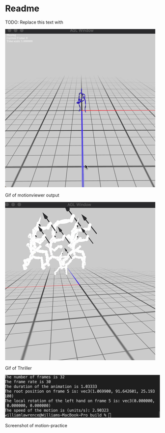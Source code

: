 # Readme

TODO: Replace this text with

<img src='https://github.com/Williamlaw718/animation-toolkit/blob/main/assignments/a7-motion/assignment07motion-viewer.gif' title='Skeleton' width='' alt='Video Walkthrough' />

Gif of motionviewer output

<img src='https://github.com/Williamlaw718/animation-toolkit/blob/main/assignments/a7-motion/assignment07thriller.gif' title='tentacle' width='' alt='Video Walkthrough' />

Gif of Thriller

<img src='https://github.com/Williamlaw718/animation-toolkit/blob/main/assignments/a7-motion/motion_practice.png' title='SlerpTest' width='' alt='Video Walkthrough' />

Screenshot of motion-practice


